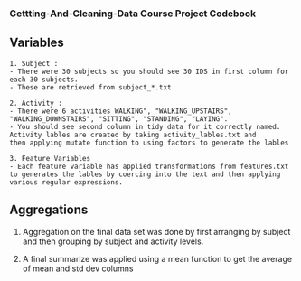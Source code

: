 ### Gettting-And-Cleaning-Data Course Project Codebook

## Variables

    1. Subject :
	- There were 30 subjects so you should see 30 IDS in first column for each 30 subjects.
	- These are retrieved from subject_*.txt

    2. Activity :
	- There were 6 activities WALKING", "WALKING_UPSTAIRS", "WALKING_DOWNSTAIRS", "SITTING", "STANDING", "LAYING". 
	- You should see second column in tidy data for it correctly named. Activity lables are created by taking activity_lables.txt and 
	then applying mutate function to using factors to generate the lables

    3. Feature Variables  
	- Each feature variable has applied transformations from features.txt to generates the lables by coercing into the text and then applying various regular expressions.
        

## Aggregations 

   1. Aggregation on the final data set was done by first arranging by subject and then grouping by subject and activity levels.

   2. A final summarize was applied using a mean function to get the average of mean and std dev columns




